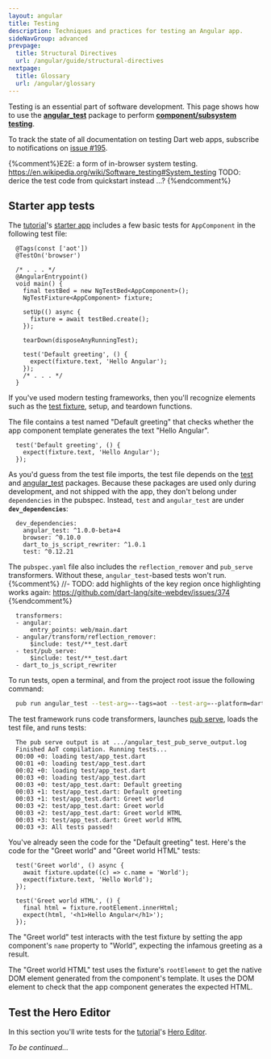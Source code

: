 ```yaml
---
layout: angular
title: Testing
description: Techniques and practices for testing an Angular app.
sideNavGroup: advanced
prevpage:
  title: Structural Directives
  url: /angular/guide/structural-directives
nextpage:
  title: Glossary
  url: /angular/glossary
---
```

Testing is an essential part of software development.
This page shows how to use the **[angular_test][]** package to perform
**[component/subsystem testing][testing]**.

To track the state of all documentation on testing Dart web apps,
subscribe to notifications on [issue #195](https://github.com/dart-lang/site-webdev/issues/195).

[angular_test]: https://pub.dartlang.org/packages/angular_test
[testing]: https://en.wikipedia.org/wiki/Software_testing#Component_interface_testing
{%comment%}E2E: a form of in-browser system testing. https://en.wikipedia.org/wiki/Software_testing#System_testing
TODO: derice the test code from quickstart instead ...?
{%endcomment%}
<?code-excerpt path-base="toh-0"?>
## Starter app tests

The [tutorial](../tutorial)'s [starter app](/angular/tutorial/toh-pt0)
includes a few basic tests for `AppComponent` in the following test file:

<?code-excerpt "test/app_test.dart (excerpt)" region="initial" title?>
```
  @Tags(const ['aot'])
  @TestOn('browser')

  /* . . . */
  @AngularEntrypoint()
  void main() {
    final testBed = new NgTestBed<AppComponent>();
    NgTestFixture<AppComponent> fixture;

    setUp(() async {
      fixture = await testBed.create();
    });

    tearDown(disposeAnyRunningTest);

    test('Default greeting', () {
      expect(fixture.text, 'Hello Angular');
    });
    /* . . . */
  }
```

If you've used modern testing frameworks, then you'll recognize
elements such as the [test fixture][], setup, and teardown functions.

[test fixture]: https://github.com/junit-team/junit4/wiki/test-fixtures

The file contains a test named "Default greeting" that checks whether
the app component template generates the text "Hello Angular".

<?code-excerpt "test/app_test.dart (default-test)"?>
```
  test('Default greeting', () {
    expect(fixture.text, 'Hello Angular');
  });
```

As you'd guess from the test file imports, the test file depends on the
[test][] and [angular_test][] packages. Because these packages are used
only during development, and not shipped with the app, they don't belong
under `dependencies` in the pubspec. Instead, `test` and `angular_test`
are under **`dev_dependencies`**:

[test]: https://pub.dartlang.org/packages/test
[angular_test]: https://pub.dartlang.org/packages/angular_test

<?code-excerpt "pubspec.yaml (dev_dependencies)" title?>
```
  dev_dependencies:
    angular_test: ^1.0.0-beta+4
    browser: ^0.10.0
    dart_to_js_script_rewriter: ^1.0.1
    test: ^0.12.21
```

The `pubspec.yaml` file also includes
the `reflection_remover` and `pub_serve` transformers.
Without these, `angular_test`-based tests won't run.
{%comment%}
//- TODO: add highlights of the key region once highlighting works again:
  https://github.com/dart-lang/site-webdev/issues/374
{%endcomment%}
<?code-excerpt "pubspec.yaml (transformers)" title?>
```
  transformers:
  - angular:
      entry_points: web/main.dart
  - angular/transform/reflection_remover:
      $include: test/**_test.dart
  - test/pub_serve:
      $include: test/**_test.dart
  - dart_to_js_script_rewriter
```

To run tests, open a terminal, and from the project root issue the following
command:

<?code-excerpt class="code-shell"?>
```sh
  pub run angular_test --test-arg=--tags=aot --test-arg=--platform=dartium
```

The test framework runs code transformers, launches [pub serve][], loads the test file, and runs tests:

[pub serve]: /angular/guide/setup#running-the-app

<?code-excerpt class="code-shell"?>
```
  The pub serve output is at .../angular_test_pub_serve_output.log
  Finished AoT compilation. Running tests...
  00:00 +0: loading test/app_test.dart
  00:01 +0: loading test/app_test.dart
  00:02 +0: loading test/app_test.dart
  00:03 +0: loading test/app_test.dart
  00:03 +0: test/app_test.dart: Default greeting
  00:03 +1: test/app_test.dart: Default greeting
  00:03 +1: test/app_test.dart: Greet world
  00:03 +2: test/app_test.dart: Greet world
  00:03 +2: test/app_test.dart: Greet world HTML
  00:03 +3: test/app_test.dart: Greet world HTML
  00:03 +3: All tests passed!
```

You've already seen the code for the "Default greeting" test.
Here's the code for the "Greet world" and "Greet world HTML" tests:

<?code-excerpt "test/app_test.dart (more-tests)"?>
```
  test('Greet world', () async {
    await fixture.update((c) => c.name = 'World');
    expect(fixture.text, 'Hello World');
  });

  test('Greet world HTML', () {
    final html = fixture.rootElement.innerHtml;
    expect(html, '<h1>Hello Angular</h1>');
  });
```

The "Greet world" test interacts with the test fixture by setting
the app component's `name` property to "World", expecting the infamous
greeting as a result.

The "Greet world HTML" test uses the fixture's `rootElement` to get the native
DOM element generated from the component's template. It uses the DOM element
to check that the app component generates the expected HTML.

## Test the Hero Editor

In this section you'll write tests for the [tutorial](../tutorial)'s [Hero Editor](../tutorial/toh-pt1).

_To be continued..._
